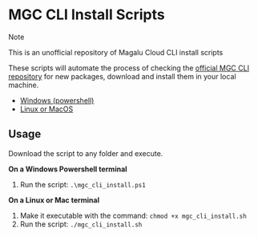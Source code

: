 # MGC CLI Install Scripts

> [!NOTE]
> This is an unofficial repository of Magalu Cloud CLI install scripts

These scripts will automate the process of checking the [official MGC CLI repository](https://github.com/MagaluCloud/mgccli/releases) for new packages, download and install them in your local machine.

- [Windows (powershell)](https://github.com/rafaelvsouza/mgccli_installscripts/blob/main/mgc_cli_install.ps1)
- [Linux or MacOS](https://github.com/rafaelvsouza/mgccli_installscripts/blob/main/mgc_cli_install.sh)

## Usage

Download the script to any folder and execute.

**On a Windows Powershell terminal**

1. Run the script: `.\mgc_cli_install.ps1`

**On a Linux or Mac terminal**

1. Make it executable with the command: `chmod +x mgc_cli_install.sh`
2. Run the script: `./mgc_cli_install.sh`
